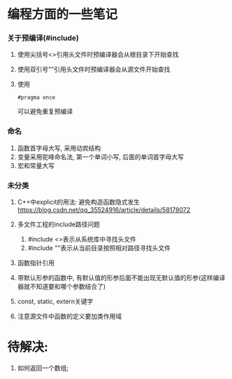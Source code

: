 # 编程方面的一些笔记

### 关于预编译(#include)

1. 使用尖括号<>引用头文件时预编译器会从根目录下开始查找

2. 使用双引号""引用头文件时预编译器会从源文件开始查找

3. 使用

   ```
   #pragma once
   ```

   可以避免重复预编译

### 命名

1. 函数首字母大写, 采用动宾结构
2. 变量采用驼峰命名法, 第一个单词小写, 后面的单词首字母大写
3. 宏和常量大写

### 未分类

1. C++中explicit的用法: 避免构造函数隐式发生
   https://blog.csdn.net/qq_35524916/article/details/58178072
2. 多文件工程的include路径问题

   1. #include <>表示从系统库中寻找头文件
   2. #include ""表示从当前目录按照相对路径寻找头文件
3. 函数指针引用
4. 带默认形参的函数中, 有默认值的形参后面不能出现无默认值的形参(这样编译器就不知道要和哪个参数结合了)
5. const, static, extern关键字
6. 注意源文件中函数的定义要加类作用域

# 待解决:

1. 如何返回一个数组;

